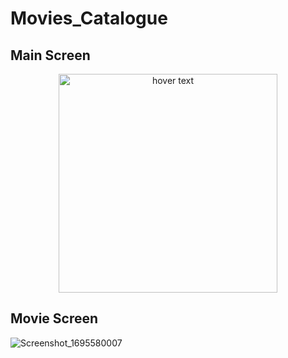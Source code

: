 # Movies_Catalogue

## Main Screen


<p align="center">
  <img src=https://github.com/emad-eddine/Movies_Catalogue/assets/71189781/266c0dd6-b5a1-4fbc-bb7a-7310486b3324" width="350" title="hover text">
</p>


## Movie Screen
![Screenshot_1695580007](https://github.com/emad-eddine/Movies_Catalogue/assets/71189781/858733d5-8a34-4458-b2d7-b844cd0a4242)
